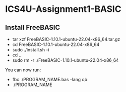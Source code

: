 # ICS4U-Assignment1-BASIC

## Install FreeBASIC
- tar xzf FreeBASIC-1.10.1-ubuntu-22.04-x86_64.tar.gz
- cd FreeBASIC-1.10.1-ubuntu-22.04-x86_64
- sudo ./install.sh -i
- cd ..
- sudo rm -r ./FreeBASIC-1.10.1-ubuntu-22.04-x86_64

You can now run:
- fbc ./PROGRAM_NAME.bas -lang qb
- ./PROGRAM_NAME